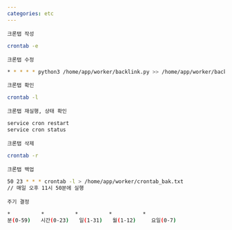 ```yaml
---
categories: etc
---
```


`크론탭 작성`

```bash
crontab -e
```

`크론탭 수정`

```bash
* * * * * python3 /home/app/worker/backlink.py >> /home/app/worker/backling.log
```

`크론탭 확인`

```bash
crontab -l
```

`크론탭 재실행, 상태 확인`

```bash
service cron restart
service cron status
```

`크론탭 삭제`

```bash
crontab -r
```

`크론탭 백업`

```bash
50 23 * * * crontab -l > /home/app/worker/crontab_bak.txt
// 매일 오후 11시 50분에 실행
```

`주기 결정`

```bash
*　　　　　　*　　　　　　*　　　　　　*　　　　　　*
분(0-59)　　시간(0-23)　　일(1-31)　　월(1-12)　　　요일(0-7)
```
